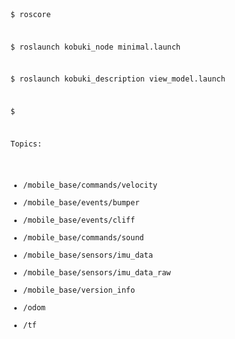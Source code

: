 <code>

$ roscore

$ roslaunch kobuki_node minimal.launch

$ roslaunch kobuki_description view_model.launch

$ 

Topics:
  - /mobile_base/commands/velocity
  - /mobile_base/events/bumper
  - /mobile_base/events/cliff
  - /mobile_base/commands/sound
  - /mobile_base/sensors/imu_data
  - /mobile_base/sensors/imu_data_raw
  - /mobile_base/version_info
  - /odom
  - /tf

</code>
